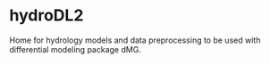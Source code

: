 # hydroDL2
Home for hydrology models and data preprocessing to be used with differential modeling package dMG.

